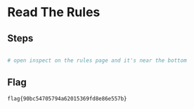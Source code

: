 # Read The Rules

## Steps

```bash

# open inspect on the rules page and it's near the bottom

```

## Flag

```
flag{90bc54705794a62015369fd8e86e557b}
```
